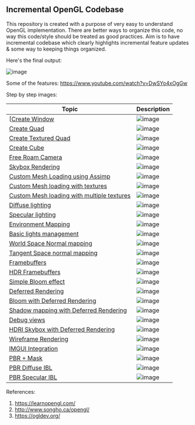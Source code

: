 ## Incremental OpenGL Codebase

This repository is created with a purpose of very easy to understand OpenGL implementation. There are better ways to organize this code, no way this code/style should be treated as good practices. Aim is to have incremental codebase which clearly highlights incremental feature updates & some way to keeping things organized. 

Here's the final output:

![image](https://user-images.githubusercontent.com/5098227/154793719-bbe19bbf-d470-47ce-82a6-9a236e1d0416.png)

Some of the features: https://www.youtube.com/watch?v=DwSYo4xOgGw

Step by step images:

| Topic | Description |
| ----------- | ----------- |
| [[Create Window](https://github.com/TheOrestes/OpenGL_StepByStep/tree/master/01_WindowCreation) | ![image](https://user-images.githubusercontent.com/5098227/150085190-3313c039-304b-415b-8acb-cffce6437776.png)|
| [Create Quad](https://github.com/TheOrestes/OpenGL_StepByStep/tree/master/02_WindowCreation_Quad) | ![image](https://user-images.githubusercontent.com/5098227/150499027-039c9a48-c2d1-4f0c-a765-9217e213c463.png) |
| [Create Textured Quad](https://github.com/TheOrestes/OpenGL_StepByStep/tree/master/03_WindowCreation_Quad_Texture) | ![image](https://user-images.githubusercontent.com/5098227/150506409-1f163185-84f7-43a1-a80b-0341514656bb.png) |
| [Create Cube](https://github.com/TheOrestes/OpenGL_StepByStep/tree/master/04_GLCube) | ![image](https://user-images.githubusercontent.com/5098227/150633271-68745cd8-2804-45ce-b77c-8ea63a91c8f5.png) |
| [Free Roam Camera](https://github.com/TheOrestes/OpenGL_StepByStep/tree/master/05_GLCube_Camera)| ![image](https://user-images.githubusercontent.com/5098227/150636347-e8db2cac-8e37-4db0-9311-a6ae9396e7a6.png) |
| [Skybox Rendering](https://github.com/TheOrestes/OpenGL_StepByStep/tree/master/06_Skybox)| ![image](https://user-images.githubusercontent.com/5098227/150637009-4f229e24-631e-46df-8b98-3ced7b9415ec.png) |
| [Custom Mesh Loading using Assimp](https://github.com/TheOrestes/OpenGL_StepByStep/tree/master/07_Custom_Mesh) | ![image](https://user-images.githubusercontent.com/5098227/151302871-29d8148e-90e3-4ff6-92b7-2d8d35ff19a0.png) |
| [Custom Mesh loading with textures](https://github.com/TheOrestes/OpenGL_StepByStep/tree/master/08_Custom_Mesh%20Texturing) | ![image](https://user-images.githubusercontent.com/5098227/151336569-87769798-0c72-440f-83ea-5924e5a94b0d.png) |
| [Custom Mesh loading with multiple textures](https://github.com/TheOrestes/OpenGL_StepByStep/tree/master/09_Custom_Mesh%20MultiTexturing)| ![image](https://user-images.githubusercontent.com/5098227/151505503-f3f98984-5eb3-4aa1-8c16-4297c4e771fd.png) |
| [Diffuse lighting](https://github.com/TheOrestes/OpenGL_StepByStep/tree/master/10_Basic_Diffuse_Lighting) | ![image](https://user-images.githubusercontent.com/5098227/151507737-e8b3f383-64d2-406e-b71e-f7c57437ccd6.png) |
| [Specular lighting](https://github.com/TheOrestes/OpenGL_StepByStep/tree/master/11_Basic_Specular_Lighting) | ![image](https://user-images.githubusercontent.com/5098227/151518771-974d399e-1910-4a14-b583-60b717d4c0ad.png) |
| [Environment Mapping](https://github.com/TheOrestes/OpenGL_StepByStep/tree/master/12_Basic_Environment_Reflection)| ![image](https://user-images.githubusercontent.com/5098227/151526272-4d1bc947-e2e2-444f-b54a-875303e8e5cc.png) |
| [Basic lights management](https://github.com/TheOrestes/OpenGL_StepByStep/tree/master/13_Lighting_System)| ![image](https://user-images.githubusercontent.com/5098227/151527942-4c9ff540-1e72-4fbc-a3c4-d602583ad3e4.png) |
| [World Space Normal mapping](https://github.com/TheOrestes/OpenGL_StepByStep/tree/master/14_NormalMapping_WorldSpace)| ![image](https://user-images.githubusercontent.com/5098227/151652318-ab177180-63d8-4f2e-9c45-490b3ec847ab.png) |
| [Tangent Space normal mapping](https://github.com/TheOrestes/OpenGL_StepByStep/tree/master/15_NormalMapping_TangentSpace) | ![image](https://user-images.githubusercontent.com/5098227/151653200-6b308610-b10e-48e8-bfce-e52de1d3aef7.png) |
| [Framebuffers](https://github.com/TheOrestes/OpenGL_StepByStep/tree/master/16_Framebuffers)| ![image](https://user-images.githubusercontent.com/5098227/151656929-60b63684-918b-4bd8-8ae7-1f40507dc638.png) |
| [HDR Framebuffers](https://github.com/TheOrestes/OpenGL_StepByStep/tree/master/17_Framebuffers%20HDR)| ![image](https://user-images.githubusercontent.com/5098227/151658537-1a922b49-c223-48c2-878e-694b904045f5.png) |
| [Simple Bloom effect](https://github.com/TheOrestes/OpenGL_StepByStep/tree/master/18_Bloom)| ![image](https://user-images.githubusercontent.com/5098227/151698982-012e594f-9889-499b-9938-8c471b660fc7.png) |
| [Deferred Rendering](https://github.com/TheOrestes/OpenGL_StepByStep/tree/master/19_Deferred) | ![image](https://user-images.githubusercontent.com/5098227/151744474-80d9cb19-2eea-4363-8624-1bf4c441cc21.png)|
| [Bloom with Deferred Rendering](https://github.com/TheOrestes/OpenGL_StepByStep/tree/master/20_Deferred_Bloom) | ![image](https://user-images.githubusercontent.com/5098227/151750736-e9143d56-4010-42bc-9f3f-c75f6cd57f50.png) |
| [Shadow mapping with Deferred Rendering](https://github.com/TheOrestes/OpenGL_StepByStep/tree/master/21_Deferred_ShadowMapping) | ![image](https://user-images.githubusercontent.com/5098227/152962001-0fbc8905-7a26-40b4-920d-fd58074bf161.png) |
| [Debug views](https://github.com/TheOrestes/OpenGL_StepByStep/tree/master/22_Deferred_DebugViews) | ![image](https://user-images.githubusercontent.com/5098227/153569300-ff651bf5-734b-41c3-b449-308f869de264.png) |
| [HDRI Skybox with Deferred Rendering](https://github.com/TheOrestes/OpenGL_StepByStep/tree/master/23_Deferred_HDRI) | ![image](https://user-images.githubusercontent.com/5098227/153581518-a0a4160b-8b00-4f4b-a6b8-26a65b916432.png) |
| [Wireframe Rendering](https://github.com/TheOrestes/OpenGL_StepByStep/tree/master/24_Wireframe)| ![image](https://user-images.githubusercontent.com/5098227/153607449-9854fcd8-06ee-48e5-8418-5380047fc0a3.png) |
| [IMGUI Integration](https://github.com/TheOrestes/OpenGL_StepByStep/tree/master/25_UI) | ![image](https://user-images.githubusercontent.com/5098227/153703995-44cf18e7-e22a-4085-bc64-53ad8faa1841.png) |
| [PBR + Mask](https://github.com/TheOrestes/OpenGL_StepByStep/tree/master/26_PBR)| ![image](https://user-images.githubusercontent.com/5098227/154259284-941eb3b7-2530-4129-8eb8-dd209b1f8434.png) |
| [PBR Diffuse IBL](https://github.com/TheOrestes/OpenGL_StepByStep/tree/master/27_PBR_IBL_Diffuse) | ![image](https://user-images.githubusercontent.com/5098227/154328099-cd47b193-3983-4e56-9aa8-0f368289dc8f.png) |
| [PBR Specular IBL](https://github.com/TheOrestes/OpenGL_StepByStep/tree/master/28_PBR_IBL_DiffuseSpecular) | ![image](https://user-images.githubusercontent.com/5098227/154792782-4f5ee71e-8e7a-4530-aa69-414ecf3b55b3.png) |

References: 
1. https://learnopengl.com/
2. http://www.songho.ca/opengl/
3. https://ogldev.org/
